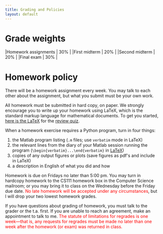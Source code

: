 ```yaml
---
title: Grading and Policies
layout: default
---
```


# Grade weights

|Homework assignments | 30% |
|First midterm        | 20% |
|Second midterm       | 20% |
|Final exam           | 30% |

# Homework policy

There will be a homework assignment every week. You may talk to each
other about the assignment, but what you submit must be your own work. 

All homework must be submitted in hard copy, on paper. 
We strongly encourage you to write up your homework using
LaTeX, which is the standard markup language for mathematical
documents. To get you started, [here is the LaTeX](http://www.cs.ucsb.edu/~gilbert/cs111/old/cs111Fall2010/quiz/quiz.tex) for the [review quiz](http://www.cs.ucsb.edu/~gilbert/cs111/old/cs111Fall2010/quiz/quiz.pdf).


When a homework exercise requires a Python program, turn in four things:

1. the Matlab program listing (`.m` files; use `verbatim` mode in LaTeX)
2. the relevant lines from the diary of your Matlab session running the program
   (`\begin{verbatim}...\end{verbatim}` in
   [LaTeX](https://ucsb-cs111.github.io/topics/latex/))
3. copies of any output figures or plots (save figures as pdf's and include in LaTeX)
4. a description in English of what you did and how

Homework is due on Fridays no later than 5:00 pm. 
You may turn in hardcopy homework to the CS111 homework box 
in the Computer Science mailroom; or you may bring it to class 
on the Wednesday before the Friday due date.
<span style="color:red">No late homework will be accepted
under any circumstances</span>, but I will drop your two lowest
homework grades.

If you have questions about grading of homework, you must talk to the 
grader or the t.a. first. If you are unable to reach an agreement, 
make an appointment to talk to me. <span style="color:red">The statute of
limitations for regrades is one week<span>&mdash;that is, any requests
for regrades must be made no later than one week after the homework
(or exam) was returned in class.

